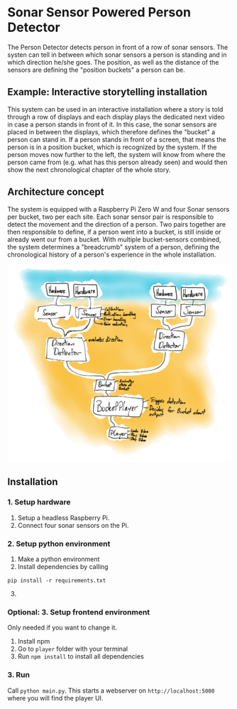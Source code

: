 # Sonar Sensor Powered Person Detector
The Person Detector detects person in front of a row of sonar sensors. The systen can tell in between which sonar sensors a person is standing and in which direction he/she goes. The position, as well as the distance of the sensors are defining the "position buckets" a person can be.

## Example: Interactive storytelling installation
This system can be used in an interactive installation where a story is told through a row of displays and each display plays the dedicated next video in case a person stands in front of it. In this case, the sonar sensors are placed in between the displays, which therefore defines the "bucket" a person can stand in. If a person stands in front of a screen, that means the person is in a position bucket, which is recognized by the system. If the person moves now further to the left, the system will know from where the person came from (e.g. what has this person already seen) and would then show the next chronological chapter of the whole story.

## Architecture concept
The system is equipped with a Raspberry Pi Zero W and four Sonar sensors per bucket, two per each site. Each sonar sensor pair is responsible to detect the movement and the direction of a person. Two pairs together are then responsible to define, if a person went into a bucket, is still inside or already went our from a bucket. With multiple bucket-sensors combined, the system determines a "breadcrumb" system of a person, defining the chronological history of a person's experience in the whole installation.

![architecture graph](architecture.png)

## Installation

### 1. Setup hardware
1. Setup a headless Raspberry Pi.
2. Connect four sonar sensors on the Pi.

### 2. Setup python environment
1. Make a python environment
2. Install dependencies by calling
```
pip install -r requirements.txt
```
3. 

### Optional: 3. Setup frontend environment
Only needed if you want to change it.
1. Install npm
2. Go to `player` folder with your terminal
3. Run `npm install` to install all dependencies

### 3. Run 
Call `python main.py`. This starts a webserver on `http://localhost:5000` where you will find the player UI.
